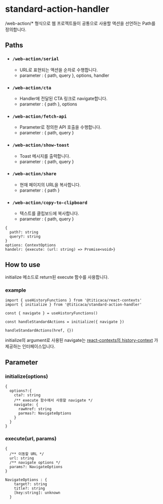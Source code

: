# standard-action-handler

/web-action/\* 형식으로 웹 프로젝트들이 공통으로 사용할 액션을 선언하는 Path를 정의합니다.

## Paths

- ### `/web-action/serial`
  - URL로 표현되는 액션을 순차로 수행합니다.
  - parameter : { path, query }, options, handler
- ### `/web-action/cta`
  - Handler에 전달된 CTA 링크로 navigate합니다.
  - parameter : { path }, options
- ### `/web-action/fetch-api`
  - Parameter로 정의한 API 호출을 수행합니다.
  - parameter : { path, query }
- ### `/web-action/show-toast`
  - Toast 메시지를 출력합니다.
  - parameter : { path, query }
- ### `/web-action/share`
  - 현재 페이지의 URL을 복사합니다.
  - parameter : { path }
- ### `/web-action/copy-to-clipboard`
  - 텍스트를 클립보드에 복사합니다.
  - parameter : { path, query }

```
{
  path?: string
  query?: string
}
options: ContextOptions
handelr: {execute: (url: string) => Promise<void>}
```

## How to use

initialize 메소드로 return된 execute 함수를 사용합니다.

### example

```
import { useHistoryFunctions } from '@titicaca/react-contexts'
import { initialize } from '@titicaca/standard-action-handler'

const { navigate } = useHistoryFunctions()

const handleStandardActions = initialize({ navigate })

handleStandardActions(href, {})

```

initialize의 argument로 사용된 navigate는
[react-contexts의 history-context]('https://github.com/titicacadev/triple-frontend/blob/e0f022f6f25265899ad1557fb7b4c0b6454c2e68/packages/react-contexts/src/history-context/history-context.tsx#L48')
가 제공하는 인터페이스입니다.

## Parameter

### initialize(options)

```
{
  options?:{
    cta?: string
    /** execute 함수에서 사용할 navigate */
    navigate: {
      rawHref: string
      parmas?: NavigateOptions
    }
  }
}
```

### execute(url, params)

```
{
  /** 이동할 URL */
  url: string
  /** navigate options */
  params?: NavigateOptions
}
```

```
NavigateOptions : {
    target?: string
    title?: string
    [key:string]: unknown
  }
```
